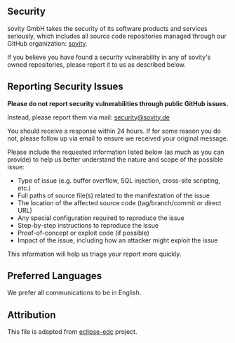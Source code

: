 ## Security

sovity GmbH takes the security of its software products and services seriously, which includes all source code
repositories managed through our GitHub organization: [sovity](https://github.com/sovity).

If you believe you have found a security vulnerability in any of sovity's owned repositories, please report it to us as
described below.

## Reporting Security Issues

**Please do not report security vulnerabilities through public GitHub issues.**

Instead, please report them via mail: [security@sovity.de](mailto:security@sovity.de)

You should receive a response within 24 hours. If for some reason you do not, please follow up via email to ensure we
received your original message.

Please include the requested information listed below (as much as you can provide) to help us better understand the
nature and scope of the possible issue:

* Type of issue (e.g. buffer overflow, SQL injection, cross-site scripting, etc.)
* Full paths of source file(s) related to the manifestation of the issue
* The location of the affected source code (tag/branch/commit or direct URL)
* Any special configuration required to reproduce the issue
* Step-by-step instructions to reproduce the issue
* Proof-of-concept or exploit code (if possible)
* Impact of the issue, including how an attacker might exploit the issue

This information will help us triage your report more quickly.

## Preferred Languages

We prefer all communications to be in English.

## Attribution

This file is adapted from [eclipse-edc](https://github.com/eclipse-edc/DataDashboard) project.
